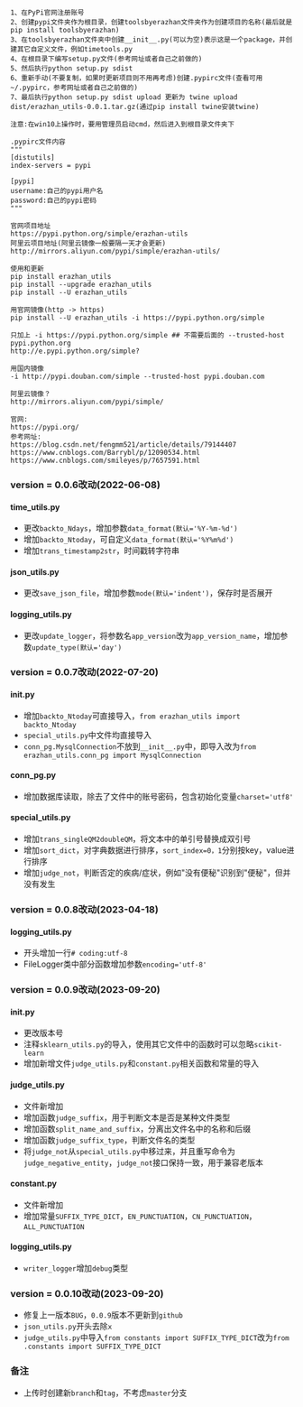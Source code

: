 ```angular2html

1、在PyPi官网注册账号
2、创建pypi文件夹作为根目录，创建toolsbyerazhan文件夹作为创建项目的名称(最后就是pip install toolsbyerazhan)
3、在toolsbyerazhan文件夹中创建__init__.py(可以为空)表示这是一个package，并创建其它自定义文件，例如timetools.py
4、在根目录下编写setup.py文件(参考网址或者自己之前做的)
5、然后执行python setup.py sdist
6、重新手动(不要复制，如果时更新项目则不用再考虑)创建.pypirc文件(查看可用~/.pypirc，参考网址或者自己之前做的)
7、最后执行python setup.py sdist upload 更新为 twine upload dist/erazhan_utils-0.0.1.tar.gz(通过pip install twine安装twine)

注意:在win10上操作时，要用管理员启动cmd，然后进入到根目录文件夹下

.pypirc文件内容
"""
[distutils]
index-servers = pypi

[pypi]
username:自己的pypi用户名
password:自己的pypi密码
"""

官网项目地址
https://pypi.python.org/simple/erazhan-utils
阿里云项目地址(阿里云镜像一般要隔一天才会更新)
http://mirrors.aliyun.com/pypi/simple/erazhan-utils/

使用和更新
pip install erazhan_utils
pip install --upgrade erazhan_utils
pip install --U erazhan_utils

用官网镜像(http -> https)
pip install --U erazhan_utils -i https://pypi.python.org/simple

只加上 -i https://pypi.python.org/simple ## 不需要后面的 --trusted-host pypi.python.org
http://e.pypi.python.org/simple?

用国内镜像
-i http://pypi.douban.com/simple --trusted-host pypi.douban.com

阿里云镜像？
http://mirrors.aliyun.com/pypi/simple/

官网:
https://pypi.org/
参考网址:
https://blog.csdn.net/fengmm521/article/details/79144407
https://www.cnblogs.com/Barrybl/p/12090534.html
https://www.cnblogs.com/smileyes/p/7657591.html
```

### __version__ = 0.0.6改动(2022-06-08)

#### time_utils.py
- 更改`backto_Ndays`，增加参数`data_format(默认='%Y-%m-%d')`
- 增加`backto_Ntoday`，可自定义`data_format(默认='%Y%m%d')`
- 增加`trans_timestamp2str`，时间戳转字符串

####  json_utils.py
- 更改`save_json_file`，增加参数`mode(默认='indent')`，保存时是否展开
   
#### logging_utils.py
- 更改`update_logger`，将参数名`app_version`改为`app_version_name`，增加参数`update_type(默认='day')`

### __version__ = 0.0.7改动(2022-07-20)

#### __init__.py
- 增加`backto_Ntoday`可直接导入，`from erazhan_utils import backto_Ntoday`
- `special_utils.py`中文件均直接导入
- `conn_pg.MysqlConnection`不放到`__init__.py`中，即导入改为`from erazhan_utils.conn_pg import MysqlConnection`

#### conn_pg.py
- 增加数据库读取，除去了文件中的账号密码，包含初始化变量`charset='utf8'`

#### special_utils.py

- 增加`trans_singleQM2doubleQM`，将文本中的单引号替换成双引号
- 增加`sort_dict`，对字典数据进行排序，`sort_index=0，1`分别按key，value进行排序
- 增加`judge_not`，判断否定的疾病/症状，例如"没有便秘"识别到"便秘"，但并没有发生

### __version__ = 0.0.8改动(2023-04-18)
#### logging_utils.py
- 开头增加一行`# coding:utf-8`
- FileLogger类中部分函数增加参数`encoding='utf-8'`

### __version__ = 0.0.9改动(2023-09-20)

#### __init__.py
- 更改版本号
- 注释`sklearn_utils.py`的导入，使用其它文件中的函数时可以忽略`scikit-learn`
- 增加新增文件`judge_utils.py`和`constant.py`相关函数和常量的导入

#### judge_utils.py
- 文件新增加
- 增加函数`judge_suffix`，用于判断文本是否是某种文件类型
- 增加函数`split_name_and_suffix`，分离出文件名中的名称和后缀
- 增加函数`judge_suffix_type`，判断文件名的类型
- 将`judge_not`从`special_utils.py`中移过来，并且重写命令为`judge_negative_entity`，`judge_not`接口保持一致，用于兼容老版本

#### constant.py
- 文件新增加
- 增加常量`SUFFIX_TYPE_DICT`，`EN_PUNCTUATION`，`CN_PUNCTUATION`，`ALL_PUNCTUATION`

#### logging_utils.py
- `writer_logger`增加`debug`类型

### __version__ = 0.0.10改动(2023-09-20)
- 修复上一版本`BUG`，`0.0.9`版本不更新到`github`
- `json_utils.py`开头去除`x`
- `judge_utils.py`中导入`from constants import SUFFIX_TYPE_DICT`改为`from .constants import SUFFIX_TYPE_DICT`


### 备注
- 上传时创建新`branch`和`tag`，不考虑`master`分支